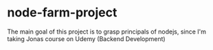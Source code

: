 # node-farm-project
The main goal of this project is to grasp principals of nodejs, since I'm taking Jonas course on Udemy (Backend Development)
